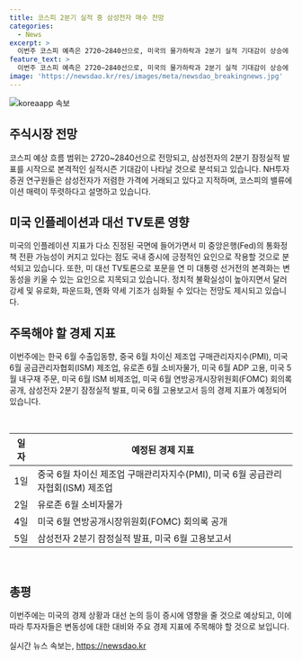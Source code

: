 ```yaml
---
title: 코스피 2분기 실적 중 삼성전자 매수 전망
categories:
  - News
excerpt: >
  이번주 코스피 예측은 2720~2840선으로, 미국의 물가하락과 2분기 실적 기대감이 상승에 영향을 줄 것으로 보인다. 또한 삼성전자의 저렴한 가치와 실적 시즌을 앞두고 각종 분석가들은 매수 기회로 삼을 필요가 있는지 강조했다. 미국의 인플레이션 지표가 안정되는 상황에서는 미 중앙은행(Fed)의 통화정책 전환 가능성도 언급돼 증시에 긍정적인 영향을 줄 것으로 전망된다. 하지만 유럽의 정치적 불확실성과 미 대선 TV토론으로 인한 변동성은 경계할 필요가 있으며, 정치 이벤트 이후에도 되돌림에 주의해야 한다. 이번주 중요한 국내외 공개 일정도 많아 증시에 영향을 줄 것으로 보인다. (문단 요약 완료)
feature_text: >
  이번주 코스피 예측은 2720~2840선으로, 미국의 물가하락과 2분기 실적 기대감이 상승에 영향을 줄 것으로 보인다. 또한 삼성전자의 저렴한 가치와 실적 시즌을 앞두고 각종 분석가들은 매수 기회로 삼을 필요가 있는지 강조했다. 미국의 인플레이션 지표가 안정되는 상황에서는 미 중앙은행(Fed)의 통화정책 전환 가능성도 언급돼 증시에 긍정적인 영향을 줄 것으로 전망된다. 하지만 유럽의 정치적 불확실성과 미 대선 TV토론으로 인한 변동성은 경계할 필요가 있으며, 정치 이벤트 이후에도 되돌림에 주의해야 한다. 이번주 중요한 국내외 공개 일정도 많아 증시에 영향을 줄 것으로 보인다. (문단 요약 완료)
image: 'https://newsdao.kr/res/images/meta/newsdao_breakingnews.jpg'
---
```


<p><img src="https://newsdao.kr/res/images/meta/newsdao_breakingnews.jpg" alt="koreaapp 속보" /></p>

<h2 data-ke-size="size26">주식시장 전망</h2>

<p data-ke-size="size16">코스피 예상 흐름 범위는 2720~2840선으로 전망되고, 삼성전자의 2분기 잠정실적 발표를 시작으로 본격적인 실적시즌 기대감이 나타날 것으로 분석되고 있습니다. NH투자증권 연구원들은 삼성전자가 저렴한 가격에 거래되고 있다고 지적하며, 코스피의 밸류에이션 매력이 뚜렷하다고 설명하고 있습니다.</p>

<h2 data-ke-size="size26">미국 인플레이션과 대선 TV토론 영향</h2>

<p data-ke-size="size16">미국의 인플레이션 지표가 다소 진정된 국면에 들어가면서 미 중앙은행(Fed)의 통화정책 전환 가능성이 커지고 있다는 점도 국내 증시에 긍정적인 요인으로 작용할 것으로 분석되고 있습니다. 또한, 미 대선 TV토론으로 포문을 연 미 대통령 선거전의 본격화는 변동성을 키울 수 있는 요인으로 지목되고 있습니다. 정치적 불확실성이 높아지면서 달러 강세 및 유로화, 파운드화, 엔화 약세 기조가 심화될 수 있다는 전망도 제시되고 있습니다.</p>

<h2 data-ke-size="size26">주목해야 할 경제 지표</h2>

<p data-ke-size="size16">이번주에는 한국 6월 수출입동향, 중국 6월 차이신 제조업 구매관리자지수(PMI), 미국 6월 공급관리자협회(ISM) 제조업, 유로존 6월 소비자물가, 미국 6월 ADP 고용, 미국 5월 내구재 주문, 미국 6월 ISM 비제조업, 미국 6월 연방공개시장위원회(FOMC) 회의록 공개, 삼성전자 2분기 잠정실적 발표, 미국 6월 고용보고서 등의 경제 지표가 예정되어 있습니다.</p>

<p data-ke-size="size16">&nbsp;</p>

<table>
    <thead>
        <tr>
            <th>일자</th>
            <th>예정된 경제 지표</th>
        </tr>
    </thead>
    <tbody>
        <tr>
            <td>1일</td>
            <td>중국 6월 차이신 제조업 구매관리자지수(PMI), 미국 6월 공급관리자협회(ISM) 제조업</td>
        </tr>
        <tr>
            <td>2일</td>
            <td>유로존 6월 소비자물가</td>
        </tr>
        <tr>
            <td>4일</td>
            <td>미국 6월 연방공개시장위원회(FOMC) 회의록 공개</td>
        </tr>
        <tr>
            <td>5일</td>
            <td>삼성전자 2분기 잠정실적 발표, 미국 6월 고용보고서</td>
        </tr>
    </tbody>
</table>

<p data-ke-size="size16">&nbsp;</p>

<h2 data-ke-size="size26">총평</h2>

<p data-ke-size="size16">이번주에는 미국의 경제 상황과 대선 논의 등이 증시에 영향을 줄 것으로 예상되고, 이에 따라 투자자들은 변동성에 대한 대비와 주요 경제 지표에 주목해야 할 것으로 보입니다.</p>
실시간 뉴스 속보는, <a href="https://newsdao.kr" rel="dofollow">https://newsdao.kr</a>


